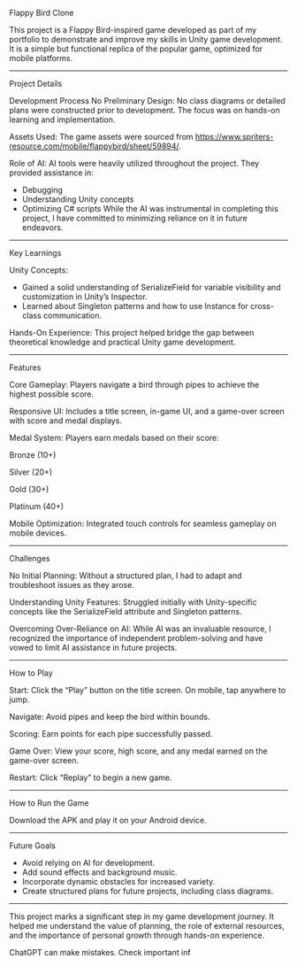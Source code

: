 Flappy Bird Clone

This project is a Flappy Bird-inspired game developed as part of my portfolio to demonstrate and improve my skills in Unity game development. It is a simple but functional replica of the popular game, optimized for mobile platforms.

--------------------------------------------------------------------------------------------------------------

Project Details

Development Process
No Preliminary Design:
No class diagrams or detailed plans were constructed prior to development. The focus was on hands-on learning and implementation.

Assets Used:
The game assets were sourced from https://www.spriters-resource.com/mobile/flappybird/sheet/59894/. 

Role of AI:
AI tools were heavily utilized throughout the project. They provided assistance in:

* Debugging
* Understanding Unity concepts
* Optimizing C# scripts
While the AI was instrumental in completing this project, I have committed to minimizing reliance on it in future endeavors.

--------------------------------------------------------------------------------------------------------------

Key Learnings

Unity Concepts:
* Gained a solid understanding of SerializeField for variable visibility and customization in Unity’s Inspector.
* Learned about Singleton patterns and how to use Instance for cross-class communication.

Hands-On Experience:
This project helped bridge the gap between theoretical knowledge and practical Unity game development.

--------------------------------------------------------------------------------------------------------------

Features

Core Gameplay:
Players navigate a bird through pipes to achieve the highest possible score.

Responsive UI:
Includes a title screen, in-game UI, and a game-over screen with score and medal displays.

Medal System:
Players earn medals based on their score:

Bronze (10+)

Silver (20+)

Gold (30+)

Platinum (40+)

Mobile Optimization:
Integrated touch controls for seamless gameplay on mobile devices.

--------------------------------------------------------------------------------------------------------------

Challenges

No Initial Planning:
Without a structured plan, I had to adapt and troubleshoot issues as they arose.

Understanding Unity Features:
Struggled initially with Unity-specific concepts like the SerializeField attribute and Singleton patterns.

Overcoming Over-Reliance on AI:
While AI was an invaluable resource, I recognized the importance of independent problem-solving and have vowed to limit AI assistance in future projects.

--------------------------------------------------------------------------------------------------------------

How to Play

Start:
Click the “Play” button on the title screen.
On mobile, tap anywhere to jump.

Navigate:
Avoid pipes and keep the bird within bounds.

Scoring:
Earn points for each pipe successfully passed.

Game Over:
View your score, high score, and any medal earned on the game-over screen.

Restart:
Click “Replay” to begin a new game.

--------------------------------------------------------------------------------------------------------------

How to Run the Game

Download the APK and play it on your Android device.

--------------------------------------------------------------------------------------------------------------

Future Goals

* Avoid relying on AI for development.
* Add sound effects and background music.
* Incorporate dynamic obstacles for increased variety.
* Create structured plans for future projects, including class diagrams.

--------------------------------------------------------------------------------------------------------------

This project marks a significant step in my game development journey. It helped me understand the value of planning, the role of external resources, and the importance of personal growth through hands-on experience.











ChatGPT can make mistakes. Check important inf
